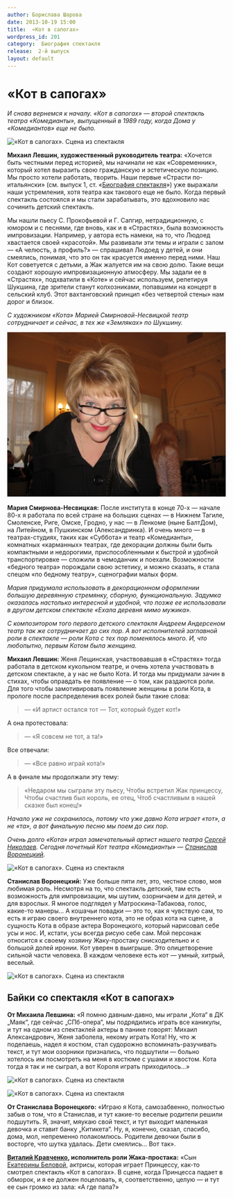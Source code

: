 ```yaml
---
author: Борислава Шарова
date: 2013-10-19 15:00
title:  «Кот в сапогах»
wordpress_id: 201
category:  Биография спектакля
release:  2-й выпуск
layout: default
---
```


# «Кот в сапогах»

_И снова вернемся к началу. «Кот в сапогах» — второй спектакль театра «Комедианты», выпущенный в 1989 году, когда Дома у «Комедиантов» еще не было._

![][1]

**Михаил Левшин, художественный руководитель театра:** «Хочется быть честными перед историей, мы начинали не как «Современник», который хотел выразить свою гражданскую и эстетическую позицию. Мы просто хотели работать, творить. Наши первые «Страсти по-итальянски» (см. выпуск 1, ст. «[Биография спектакля](http://journal.komedianty.com/biografiya-spektaklya/)») уже выражали наши устремления, хотя театра как такового еще не было. Когда первый спектакль состоялся и мы стали зарабатывать, это вдохновило нас сочинить детский спектакль.


Мы нашли пьесу С. Прокофьевой и Г. Сапгир, нетрадиционную, с юмором и с песнями, где вновь, как и в «Страстях», была возможность импровизации. Например, у автора есть намеки, на то, что Людоед хвастается своей «красотой». Мы развивали эти темы и играли с залом — «А челюсть, а профиль?» — спрашивал Людоед у детей, и они смеялись, понимая, что это он так красуется именно перед ними. Наш Кот советуется с детьми, а Жак жалуется им на свою долю. Такие вещи создают хорошую импровизационную атмосферу. Мы задали ее в «Страстях», подхватили в «Коте» и сейчас используем, репетируя Шукшина, где зрители станут колхозниками, попавшими на концерт в сельский клуб. Этот вахтанговский принцип «без четвертой стены» нам дорог и близок.

_С художником «Кота» Марией Смирновой-Несвицкой театр сотрудничает и сейчас, в тех же «Земляках» по Шукшину._

![Мария Смирнова-Несвицкая](smirnova-nesvitskaya.jpg)

**Мария Смирнова-Несвицкая:** После института в конце 70-х — начале 80-х я работала по всей стране на больших сценах — в Нижнем Тагиле, Смоленске, Риге, Омске, Гродно, у нас — в Ленкоме (ныне БалтДом), на Литейном, в Пушкинском (Александринка). И очень много — в театрах-студиях, таких как «Суббота» и театр «Комедианты», комнатных «карманных» театрах, где декорации должны были быть компактными и недорогими, приспособленными к быстрой и удобной транспортировке — сложили в чемоданчик и поехали. Возможности «бедного театра» порождали свою эстетику, и можно сказать, я стала спецом «по бедному театру», сценографии малых форм.

_Мария придумала использовать в декорационном оформлении большую деревянную стремянку, сборную, функциональную. Задумка оказалась настолько интересной и удобной, что позже ее использовали в другом детском спектакле «Ехала деревня мимо мужика»._

_С композитором того первого детского спектакля Андреем Андерсеном театр так же сотрудничает до сих пор. А вот исполнителей заглавной роли в спектакле — роли Кота с тех пор поменялось много. И, что любопытно, первым Котом была женщина._

**Михаил Левшин:** Женя Лещинская, участвовавшая в «Страстях» тогда работала в детском кукольном театре, и очень хотела участвовать в детском спектакле, а у нас не было Кота. И тогда мы придумали зачин в стихах, чтобы оправдать ее появление — о том, как раздаются роли. Для того чтобы замотивировать появление женщины в роли Кота, в прологе после распределения всех ролей были такие слова:

> — «И артист остался тот
— Тот, который будет кот!»

А она протестовала:

> — «Я совсем не тот, а та!»

Все отвечали:

> — «Все равно играй кота!»

А в финале мы продолжали эту тему:

> «Недаром мы сыграли эту пьесу,
Чтобы встретил Жак принцессу,
Чтобы счастлив был король, ее отец,
Чтоб счастливым в нашей сказке был конец!»

_Начало уже не сохранилось, потому что уже давно Кота играет «тот», а не «та», а вот финальную песню мы поем до сих пор._


_Очень долго «Кота» играл замечательный артист нашего театра [Сергей Николаев](http://komedianty.com/ru/truppa/52-sergei-nikolaev.html). Сегодня почетный Кот театра «Комедианты» — [Станислав Воронецкий](http://komedianty.com/ru/truppa/51-stas-voronetski.html)._

![][2]

**Станислав Воронецкий:** Уже больше пяти лет, это, честное слово, моя любимая роль. Несмотря на то, что спектакль детский, там есть возможность для импровизации, мы шутим, озорничаем и для детей, и для взрослых. Я многое подглядел у Матроскина-Табакова, голос, какие-то манеры… А кошачьи повадки — это то, как я чувствую сам, то есть я играю своего внутреннего кота, это не образ кота на сцене, а сущность Кота в образе актера Воронецкого, который нарисовал себе усы и нос. И, кстати, усы всегда рисую себе сам. Мой персонаж относится к своему хозяину Жаку-простаку снисходительно и с большой долей иронии. Кот уверен в выигрыше. Это олицетворение сильной части человека. В каждом человеке есть кот — умный, хитрый, веселый.

![][3]

## Байки со спектакля «Кот в сапогах»

**От Михаила Левшина:** «Я помню давным-давно, мы играли „Кота“ в ДК „Маяк“, где сейчас „СПб-опера“, мы подрядились играть все каникулы, и тут на одном из спектаклей актеры в панике говорят: Михаил Александрович, Женя заболела, некому играть Кота! Ну, что ж поделаешь, надел я костюм, стал судорожно вспоминать-разучивать текст, и тут мои озорники признались, что подшутили — больно хотелось им посмотреть на меня в костюме с ушами и хвостом. Кота тогда я так и не сыграл, а вот Короля играть приходилось…»

![][4]

![][5]

**От Станислава Воронецкого:** «Играю я Кота, самозабвенно, полностью забыв о том, что я Станислав, и тут какие-то веселые родители решили подшутить. Я, значит, мяукаю свой текст, и тут выходит маленькая девочка и ставит банку „Китикета“. Ну, я, конечно, сказал, спасибо, дома, мол, непременно полакомлюсь. Родители девочки были в восторге, что шутка удалась. Дети смеялись… Вот так».

**[Виталий Кравченко](http://komedianty.com/ru/truppa/66-vitalii-kravchenko.html), исполнитель роли Жака-простака:** «Сын [Екатерины Беловой](http://komedianty.com/ru/truppa/biografija-akterov/biografiya-ekaterina-belova.html), актрисы, которая играет Принцессу, как-то смотрел спектакль «Кот в сапогах». В сцене, когда Принцесса падает в обморок, и я ее должен поцеловать, я, соответственно, целую — и тут ее сын громко из зала: «А где папа?»

[1]: ./kot-v-sapogah-1.jpg "«Кот в сапогах». Сцена из спектакля"
[2]: ./kot-v-sapogah-2.jpg "«Кот в сапогах». Сцена из спектакля"
[3]: ./kot-v-sapogah-3.jpg "«Кот в сапогах». Сцена из спектакля"
[4]: ./kot-v-sapogah-4.jpg "«Кот в сапогах». Сцена из спектакля"
[5]: ./kot-v-sapogah-5.jpg "«Кот в сапогах». Сцена из спектакля"